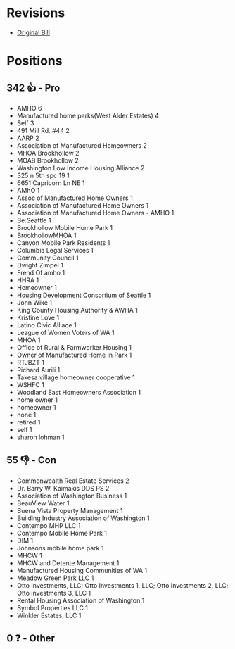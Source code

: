 # Revisions
* [Original Bill](1/)

# Positions
## 342 👍 - Pro
* AMHO 6
* Manufactured home parks(West Alder Estates) 4
* Self 3
* 491 Mill Rd. #44 2
* AARP 2
* Association of Manufactured Homeowners 2
* MHOA Brookhollow 2
* MOAB Brookhollow 2
* Washington Low Income Housing Alliance 2
* 325 n 5th spc 19 1
* 6651 Capricorn Ln NE 1
* AMhO 1
* Assoc of Manufactured Home Owners 1
* Association of Manufactured Home Owners 1
* Association of Manufactured Home Owners - AMHO 1
* Be:Seattle 1
* Brookhollow Mobile Home Park  1
* BrookhollowMHOA 1
* Canyon Mobile Park Residents 1
* Columbia Legal Services 1
* Community Council 1
* Dwight Zimpel 1
* Frend Of amho 1
* HHRA 1
* Homeowner 1
* Housing Development Consortium of Seattle 1
* John Wike 1
* King County Housing Authority & AWHA 1
* Kristine Love 1
* Latino Civic Alliace 1
* League of Women Voters of WA 1
* MHOA 1
* Office of Rural & Farmworker Housing 1
* Owner of Manufactured Home In Park 1
* RTJBZT 1
* Richard Aurili 1
* Takesa village homeowner cooperative  1
* WSHFC 1
* Woodland East Homeowners Association 1
* home owner 1
* homeowner 1
* none 1
* retired 1
* self 1
* sharon lohman 1

## 55 👎 - Con
* Commonwealth Real Estate Services 2
* Dr. Barry W. Kaimakis DDS PS 2
* Association of Washington Business 1
* BeauView Water 1
* Buena Vista Property Management 1
* Building Industry Association of Washington 1
* Contempo MHP LLC 1
* Contempo Mobile Home Park 1
* DIM  1
* Johnsons mobile home park 1
* MHCW 1
* MHCW and Detente Management 1
* Manufactured Housing Communities of WA 1
* Meadow Green Park LLC 1
* Otto Investments, LLC; Otto Investments 1, LLC; Otto Investments 2, LLC; Otto investments 3, LLC 1
* Rental Housing Association of Washington 1
* Symbol Properties LLC 1
* Winkler Estates, LLC 1

## 0 ❓ - Other
